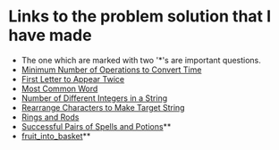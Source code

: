 # Links to the problem solution that I have made
* The one which are marked with two '*'s are important questions.
* <a href="https://leetcode.com/problems/minimum-number-of-operations-to-convert-time/">Minimum Number of Operations to Convert Time</a>
* <a href="https://leetcode.com/problems/first-letter-to-appear-twice/">First Letter to Appear Twice</a>
* <a href="https://leetcode.com/problems/most-common-word/">Most Common Word</a>
* <a href="https://leetcode.com/problems/number-of-different-integers-in-a-string/">Number of Different Integers in a String</a>
* <a href="https://leetcode.com/problems/rearrange-characters-to-make-target-string/">Rearrange Characters to Make Target String</a>
* <a href="https://leetcode.com/problems/rings-and-rods/">Rings and Rods</a>
* <a href="https://leetcode.com/problems/successful-pairs-of-spells-and-potions/">Successful Pairs of Spells and Potions</a>**
* <a href="https://leetcode.com/problems/fruit-into-baskets/">fruit_into_basket</a>**
